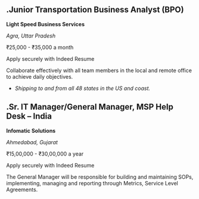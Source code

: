 ## .Junior Transportation Business Analyst (BPO)

**Light Speed Business Services**

*Agra, Uttar Pradesh*

₹25,000 - ₹35,000 a month

Apply securely with Indeed Resume

Collaborate effectively with all team members in the local and remote office to achieve daily objectives.

* *Shipping to and from all 48 states in the US and coast.*

## .Sr. IT Manager/General Manager, MSP Help Desk – India

**Infomatic Solutions**

*Ahmedabad, Gujarat*

₹15,00,000 - ₹30,00,000 a year

Apply securely with Indeed Resume

The General Manager will be responsible for building and maintaining SOPs, implementing, managing and reporting through Metrics, Service Level 
Agreements.